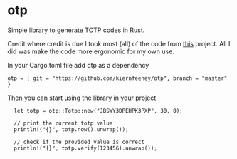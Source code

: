 # otp
Simple library to generate TOTP codes in Rust.

Credit where credit is due I took most (all) of the code from [this](https://github.com/TimDumol/rust-otp) project. All
I did was make the code more ergonomic for my own use.

In your Cargo.toml file add otp as a dependency
```
otp = { git = "https://github.com/kiernfeeney/otp", branch = "master" }
```

Then you can start using the library in your project
```
  let totp = otp::Totp::new("JBSWY3DPEHPK3PXP", 30, 0);
  
  // print the current totp value
  println!("{}", totp.now().unwrap());
  
  // check if the provided value is correct
  println!("{}", totp.verify(123456).unwrap());
```
